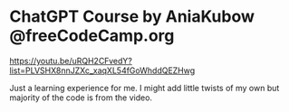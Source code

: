 # ChatGPT Course by AniaKubow @freeCodeCamp.org

https://youtu.be/uRQH2CFvedY?list=PLVSHX8nnJZXc_xaqXL54fGoWhddQEZHwg

Just a learning experience for me. I might add little twists of my own but majority of the code is from the video.
